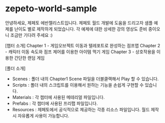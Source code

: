 # zepeto-world-sample

안녕하세요, 제페토 에반젤리스트입니다.
제페토 월드 개발에 도움을 드리고자 샘플 예제를 난이도 별로 제작하게 되었습니다.
각 예제에 대한 상세한 강의 영상도 준비 중이오니 조금만 기다려 주세요 :)

[챕터 소개] 
Chapter 1 - 게임오브젝트 이동과 텔레포트로 완성하는 점프맵
Chapter 2 - 캐릭터 이동 속도와 점프 제어를 이용한 아이템 먹기 게임
Chapter 3 - 상호작용을 이용한 간단한 랜덤 게임

[폴더 소개]
- Scenes : 폴더 내의 Chapter1 Scene 파일을 더블클랙해서 Play 할 수 있습니다.
- Scripts : 폴더 내의 스크립트를 이용해서 원하는 기능을 손쉽게 구현할 수 있습니다.
- Materials : 각 챕터에 사용된 메테리얼 파일입니다.
- Prefabs : 각 챕터에 사용된 프리팹 파일입니다.
- Resources : 제페토에서 공식적으로 제공하는 각종 리소스 파일입니다. 월드 제작시 자유롭게 사용이 가능합니다. 
